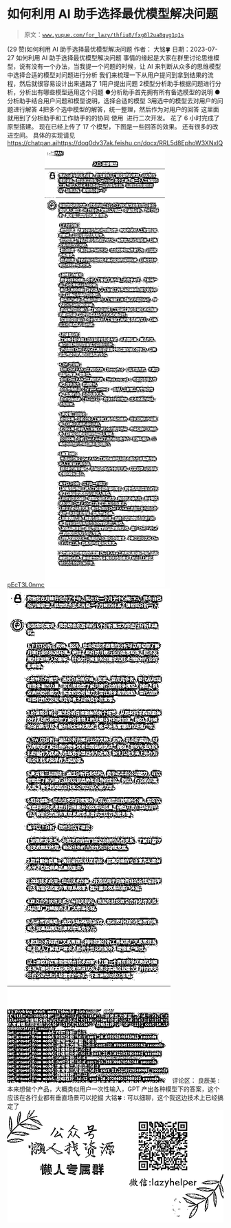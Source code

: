 # 如何利用 AI 助手选择最优模型解决问题

> 原文：[`www.yuque.com/for_lazy/thfiu8/fxg8l2ua8qvg1q1s`](https://www.yuque.com/for_lazy/thfiu8/fxg8l2ua8qvg1q1s)

<ne-h2 id="adef863b" data-lake-id="adef863b"><ne-heading-ext><ne-heading-anchor></ne-heading-anchor><ne-heading-fold></ne-heading-fold></ne-heading-ext><ne-heading-content><ne-text id="u0d04ddfb">(29 赞)如何利用 AI 助手选择最优模型解决问题</ne-text></ne-heading-content></ne-h2> <ne-p id="u59d48ef0" data-lake-id="u59d48ef0"><ne-text id="u3d8fe43c">作者： 大铭🍀</ne-text></ne-p> <ne-p id="u0fcb366f" data-lake-id="u0fcb366f"><ne-text id="u83c41de6">日期：2023-07-27</ne-text></ne-p> <ne-p id="u6db77d76" data-lake-id="u6db77d76"><ne-text id="ucd8c7afd">如何利用 AI 助手选择最优模型解决问题</ne-text></ne-p> <ne-p id="u5d52530c" data-lake-id="u5d52530c"><ne-text id="u0a18e267">事情的缘起是大家在群里讨论思维模型，说有没有一个办法，当我提一个问题的时候，让 AI 来判断从众多的思维模型中选择合适的模型对问题进行分析</ne-text></ne-p> <ne-p id="u3b112a19" data-lake-id="u3b112a19"><ne-text id="u152a4f29">我们来梳理一下从用户提问到拿到结果的流程，然后就很容易设计出来通路了</ne-text></ne-p> <ne-oli index-type="0"><ne-oli-i>1</ne-oli-i><ne-oli-c class="ne-oli-content" id="uaeedede2" data-lake-id="uaeedede2"><ne-text id="uf604837d">用户提出问题</ne-text></ne-oli-c></ne-oli> <ne-oli index-type="0"><ne-oli-i>2</ne-oli-i><ne-oli-c class="ne-oli-content" id="u90191121" data-lake-id="u90191121"><ne-text id="u99eae3b4">模型分析助手根据问题进行分析，分析出有哪些模型适用这个问题</ne-text></ne-oli-c></ne-oli> <ne-uli index-type="0"><ne-uli-i>●</ne-uli-i><ne-uli-c class="ne-uli-content" id="ued3bf11c" data-lake-id="ued3bf11c"><ne-text id="ua0ff46c4">分析助手首先拥有所有备选模型的说明</ne-text></ne-uli-c></ne-uli> <ne-uli index-type="0"><ne-uli-i>●</ne-uli-i><ne-uli-c class="ne-uli-content" id="ud864ae94" data-lake-id="ud864ae94"><ne-text id="u5719e403">分析助手结合用户问题和模型说明，选择合适的模型</ne-text></ne-uli-c></ne-uli> <ne-oli index-type="0"><ne-oli-i>3</ne-oli-i><ne-oli-c class="ne-oli-content" id="u82470851" data-lake-id="u82470851"><ne-text id="u868659ea">用选中的模型去对用户的问题进行解答</ne-text></ne-oli-c></ne-oli> <ne-oli index-type="0"><ne-oli-i>4</ne-oli-i><ne-oli-c class="ne-oli-content" id="u861cf5fe" data-lake-id="u861cf5fe"><ne-text id="u794ca809">把多个选中模型的解答，统一整理，然后作为对用户的回答</ne-text></ne-oli-c></ne-oli> <ne-p id="ua8885b9b" data-lake-id="ua8885b9b"><ne-text id="u656dd468">这里面就用到了分析助手和工作助手的的协同</ne-text></ne-p> <ne-p id="uc6a9626d" data-lake-id="uc6a9626d"><ne-text id="u5e153b5a">使用  进行二次开发。 花了 6 小时完成了原型搭建。</ne-text></ne-p> <ne-p id="u4715b051" data-lake-id="u4715b051"><ne-text id="u00f0ea7b">现在已经上传了 17 个模型，下图是一些回答的效果。 还有很多的改进空间。</ne-text></ne-p> <ne-p id="uf6b11e83" data-lake-id="uf6b11e83"><ne-text id="u174d5311">具体的实现请见</ne-text> [<ne-text id="u1b4b9d6e">https://chatpan.ai</ne-text>](https://chatpan.ai)[<ne-text id="uc0089846">https://doq0dv37ak.feishu.cn/docx/RRL5d8EphoW3XNxlQpEcT3L0nmc</ne-text>](https://doq0dv37ak.feishu.cn/docx/RRL5d8EphoW3XNxlQpEcT3L0nmc)<ne-card data-card-name="image" data-card-type="inline" id="QGzth" data-event-boundary="card">![](img/5f492efad67ad9fa0cd3cb95e1314bb7.png)</ne-card></ne-p> <ne-p id="ucf0dcc62" data-lake-id="ucf0dcc62"><ne-card data-card-name="image" data-card-type="inline" id="eAraW" data-event-boundary="card">![](img/78752b7edd880084dd722dda73cfdb61.png)</ne-card></ne-p> <ne-p id="ufaa09eb3" data-lake-id="ufaa09eb3"><ne-card data-card-name="image" data-card-type="inline" id="QETco" data-event-boundary="card">![](img/f2e5d5e43358fccfbaf47821bd93b92f.png)</ne-card></ne-p> <ne-hole id="u788c5402" data-lake-id="u788c5402"><ne-card data-card-name="hr" data-card-type="block" id="qRabN" data-event-boundary="card"><ne-p id="u39f30f42" data-lake-id="u39f30f42"><ne-text id="u75a2da19">评论区：</ne-text></ne-p> <ne-p id="u54e87a23" data-lake-id="u54e87a23"><ne-text id="u93315104">良辰美 : 本来想做个产品，大概类似用户一次性输入，GPT 产出各种模型下的答案，这个应该在各行业都有垂直场景可以挖掘</ne-text> <ne-text id="u7d367e4c">大铭🍀 : 可以细聊，这个我这边技术上已经搞定了</ne-text></ne-p> <ne-p id="ud48fec97" data-lake-id="ud48fec97"><ne-card data-card-name="image" data-card-type="inline" id="oj58b" data-event-boundary="card">![](img/894d30a529e7c37bcd3392323c99941c.png)  <ne-hole id="ufdb79c4d" data-lake-id="ufdb79c4d"><ne-card data-card-name="hr" data-card-type="block" id="B44Nm" data-event-boundary="card"></ne-card></ne-hole></ne-card></ne-p></ne-card></ne-hole>